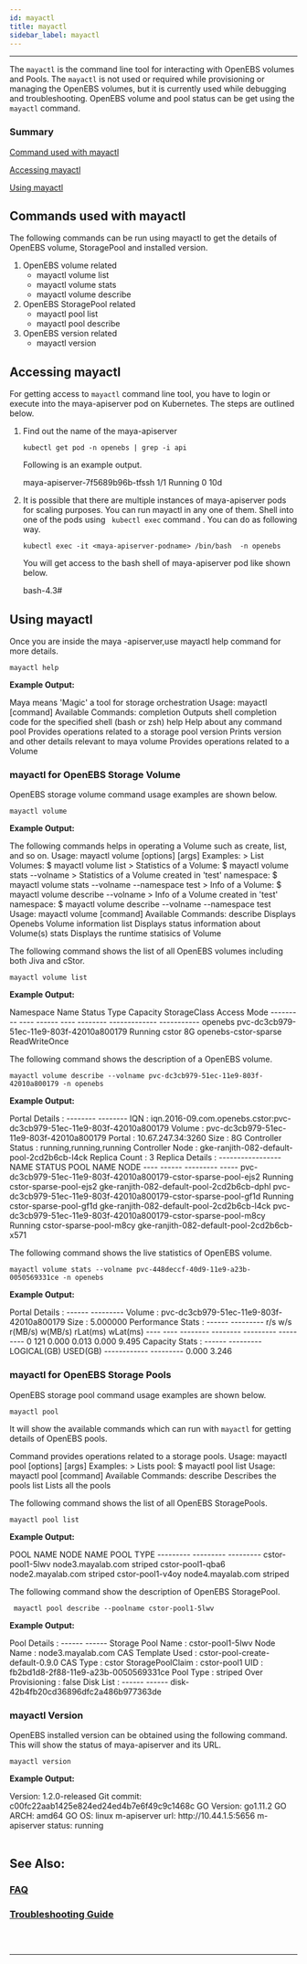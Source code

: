 ```yaml
---
id: mayactl
title: mayactl
sidebar_label: mayactl
---
```

------

The `mayactl` is the command line tool for interacting with OpenEBS volumes and Pools. The  `mayactl` is not used or required while provisioning or managing the OpenEBS volumes, but it is currently used while debugging and troubleshooting.  OpenEBS volume and pool status can be get using the `mayactl` command.



<h3><a class="anchor" aria-hidden="true" id="summary"></a>Summary</h3>


[Command used with mayactl](#commands-used-with-mayactl)

[Accessing mayactl](#accessing-mayactl)

[Using mayactl](#using-mayactl)



## Commands used with mayactl

The following commands can be run using mayactl to get the details of OpenEBS volume, StoragePool and installed version.

1. OpenEBS volume related
   - mayactl volume list
   - mayactl volume stats
   - mayactl volume describe
2. OpenEBS StoragePool related
   - mayactl pool list
   - mayactl pool describe
3. OpenEBS version related
   - mayactl version



## Accessing mayactl

For getting access to `mayactl` command line tool, you have to login or execute into the maya-apiserver pod on Kubernetes. The steps are outlined below.

1. Find out the name of the maya-apiserver

   ```
   kubectl get pod -n openebs | grep -i api
   ```

   Following is an example output.

   <div class="co">maya-apiserver-7f5689b96b-tfssh                                   1/1       Running   0          10d</div>

2. It is possible that there are multiple instances of maya-apiserver pods for scaling purposes. You can run mayactl in any one of them. Shell into one of the pods using ` kubectl exec` command . You can do as following way.

   ```
   kubectl exec -it <maya-apiserver-podname> /bin/bash  -n openebs
   ```

   You will get access to the bash shell of maya-apiserver pod like shown below.

   <div class="co">bash-4.3#</div>



## Using mayactl

Once you are inside the maya -apiserver,use mayactl help command for more details.

```
mayactl help
```

**Example Output:**

<div class="co">Maya means 'Magic' a tool for storage orchestration
Usage:
  mayactl [command]
Available Commands:
  completion  Outputs shell completion code for the specified shell (bash or zsh)
  help        Help about any command
  pool        Provides operations related to a storage pool
  version     Prints version and other details relevant to maya
  volume      Provides operations related to a Volume</div>


<h3><a class="anchor" aria-hidden="true" id="mayactl-for-OpenEBS-Storage-Volume"></a>mayactl for OpenEBS Storage Volume</h3>
OpenEBS storage volume command usage examples are shown below.

```
mayactl volume
```

 **Example Output:**

<div class="co">The following commands helps in operating a Volume such as create, list, and so on.
Usage: mayactl volume <subcommand> [options] [args]
Examples:
 > List Volumes: 
   $ mayactl volume list
 > Statistics of a Volume:
   $ mayactl volume stats --volname <vol>
 > Statistics of a Volume created in 'test' namespace:
   $ mayactl volume stats --volname <vol> --namespace test
 > Info of a Volume:
   $ mayactl volume describe --volname <vol>
 > Info of a Volume created in 'test' namespace:
   $ mayactl volume describe --volname <vol> --namespace test
Usage:
  mayactl volume [command]
Available Commands:
  describe    Displays Openebs Volume information
  list        Displays status information about Volume(s)
  stats       Displays the runtime statisics of Volume
</div>



The following command shows the list of all OpenEBS volumes including both Jiva and cStor.

```
mayactl volume list
```

**Example Output:**

<div class="co">Namespace  Name                                      Status   Type   Capacity  StorageClass          Access Mode
---------  ----                                      ------   ----   --------  -------------         -----------
openebs    pvc-dc3cb979-51ec-11e9-803f-42010a800179  Running  cstor  8G        openebs-cstor-sparse  ReadWriteOnce</div>



The following command shows the description of a OpenEBS volume.

```
mayactl volume describe --volname pvc-dc3cb979-51ec-11e9-803f-42010a800179 -n openebs
```

**Example Output:**

<div class="co">Portal Details :
-------- --------
IQN               :   iqn.2016-09.com.openebs.cstor:pvc-dc3cb979-51ec-11e9-803f-42010a800179
Volume            :   pvc-dc3cb979-51ec-11e9-803f-42010a800179
Portal            :   10.67.247.34:3260
Size              :   8G
Controller Status :   running,running,running
Controller Node   :   gke-ranjith-082-default-pool-2cd2b6cb-l4ck
Replica Count     :   3
Replica Details :
-----------------
NAME                                                                STATUS      POOL NAME                  NODE
----                                                                ------      ---------                  -----  
pvc-dc3cb979-51ec-11e9-803f-42010a800179-cstor-sparse-pool-ejs2     Running     cstor-sparse-pool-ejs2     gke-ranjith-082-default-pool-2cd2b6cb-dphl
pvc-dc3cb979-51ec-11e9-803f-42010a800179-cstor-sparse-pool-gf1d     Running     cstor-sparse-pool-gf1d     gke-ranjith-082-default-pool-2cd2b6cb-l4ck
pvc-dc3cb979-51ec-11e9-803f-42010a800179-cstor-sparse-pool-m8cy     Running     cstor-sparse-pool-m8cy     gke-ranjith-082-default-pool-2cd2b6cb-x571
</div>

The following command shows the live statistics of OpenEBS volume.

```
mayactl volume stats --volname pvc-448deccf-40d9-11e9-a23b-0050569331ce -n openebs
```

**Example Output:**

<div class="co">Portal Details :
------ ---------
Volume  :   pvc-dc3cb979-51ec-11e9-803f-42010a800179
Size    :   5.000000
Performance Stats :
------ ---------
r/s      w/s      r(MB/s)      w(MB/s)      rLat(ms)      wLat(ms)
----     ----     --------     --------     ---------     ---------
0        121      0.000        0.013        0.000         9.495
Capacity Stats :
------ ---------
LOGICAL(GB)      USED(GB)
------------     ---------
0.000            3.246
</div>



<h3><a class="anchor" aria-hidden="true" id="mayactl-for-OpenEBS-Storage-Pools"></a>mayactl for OpenEBS Storage Pools</h3>
OpenEBS storage pool command usage examples are shown below.

```
mayactl pool
```

It will show the available commands which can run with `mayactl` for getting details of OpenEBS pools.



<div class="co">Command provides operations related to a storage pools.
Usage: mayactl pool <subcommand> [options] [args]
Examples:
  > Lists pool:
    $ mayactl pool list
Usage:
  mayactl pool [command]
Available Commands:
  describe    Describes the pools
  list        Lists all the pools
</div>



The following command shows the list of all OpenEBS StoragePools.

```
mayactl pool list
```

**Example Output:**

<div class="co">POOL NAME                  NODE NAME              POOL TYPE
---------                  ---------              ---------
cstor-pool1-5lwv           node3.mayalab.com      striped
cstor-pool1-qba6           node2.mayalab.com      striped
cstor-pool1-v4oy           node4.mayalab.com      striped
</div>



The following command show the description of OpenEBS StoragePool.

```
 mayactl pool describe --poolname cstor-pool1-5lwv
```

**Example Output:**

<div class="co">Pool Details :
------ ------
Storage Pool Name  : cstor-pool1-5lwv
Node Name          : node3.mayalab.com
CAS Template Used  : cstor-pool-create-default-0.9.0
CAS Type           : cstor
StoragePoolClaim   : cstor-pool1
UID                : fb2bd1d8-2f88-11e9-a23b-0050569331ce
Pool Type          : striped
Over Provisioning  : false
Disk List :
------ ------
disk-42b4fb20cd36896dfc2a486b977363de
</div>



<h3><a class="anchor" aria-hidden="true" id="mayactl-Version"></a>mayactl Version</h3>
OpenEBS installed version can be obtained using the following command. This will show the status of maya-apiserver and its URL.

```
mayactl version
```

 **Example Output:**

<div class="co">Version: 1.2.0-released
Git commit: c00fc22aab1425e824ed24ed4b7e6f49c9c1468c
GO Version: go1.11.2
GO ARCH: amd64
GO OS: linux
m-apiserver url:  http://10.44.1.5:5656
m-apiserver status:  running</div>





<br>

## See Also:

### [FAQ](/v130/docs/next/faq.html)

### [Troubleshooting Guide](/v130/docs/next/troubleshooting.html)

### <br>

<hr>

<br>





<!-- Hotjar Tracking Code for https://docs.openebs.io -->

<script>
   (function(h,o,t,j,a,r){
       h.hj=h.hj||function(){(h.hj.q=h.hj.q||[]).push(arguments)};
       h._hjSettings={hjid:785693,hjsv:6};
       a=o.getElementsByTagName('head')[0];
       r=o.createElement('script');r.async=1;
       r.src=t+h._hjSettings.hjid+j+h._hjSettings.hjsv;
       a.appendChild(r);
   })(window,document,'https://static.hotjar.com/c/hotjar-','.js?sv=');
</script>


<!-- Global site tag (gtag.js) - Google Analytics -->
<script async src="https://www.googletagmanager.com/gtag/js?id=UA-92076314-12"></script>
<script>
  window.dataLayer = window.dataLayer || [];
  function gtag(){dataLayer.push(arguments);}
  gtag('js', new Date());

  gtag('config', 'UA-92076314-12');
</script>
